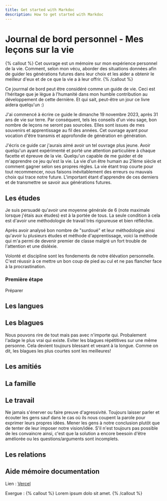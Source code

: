 ```yaml
---
title: Get started with Markdoc
description: How to get started with Markdoc
---
```


# Journal de bord personnel - Mes leçons sur la vie

{% callout %}
Cet ouvrage est un mémoire sur mon expérience personnel de la vie. Comment, selon mon vécu, aborder des situations données afin de guider les générations futures dans leur choix et les aider a obtenir le meilleur d'eux et de ce que la vie a à leur offrir. 
{% /callout %}

Ce jourrnal de bord peut être considéré comme un guide de vie. Ceci est l'héritage que je lègue à l'humanité dans mon humble contribution au développement de cette dernière. Et qui sait, peut-être un jour ce livre aidera quelqu'un :)

J'ai commencé à écrire ce guide le dimanche 19 novembre 2023, après 31 ans de vie sur terre. Par conséquent, tels les conseils d'un vieu sage, bon nombre de leçons ne seront pas sourcées. Elles sont issues de mes souvenirs et apprentissage au fil des années. Cet ouvrage ayant pour vocation d'être transmis et approfondie de génération en génération.

J'écris ce guide car j'aurais aimé avoir un tel ouvrage plus jeune. Avoir quelqu'un ayant expérimenté et porté une attention particulière à chaque facette et épreuve de la vie. Quelqu'un capable de me guider et de m'apprendre ce jeu qu'est la vie. La vie d'un être humain au 21ème siècle et comment gagner selon ses propres règles. La vie étant trop courte pour tout recommencer, nous faisons inévitablement des erreurs ou mauvais choix qui trace notre future. L'important étant d'apprendre de ces derniers et de transmettre se savoir aux générations futures.

## Les études

Je suis persuadé qu'avoir une moyenne générale de 6 (note maximale lorsque j'étais aux études) est à la portée de tous. La seule condition à cela est d'avoir une méthodologie de travail très rigoureuse et bien réfléchie. 

Après avoir analysé bon nombre de "surdoué" et leur méthodologie ainsi qu'avoir lu plusieurs études et méthode d'apprentissage, voici la méthode qui m'a permi de devenir premier de classe malgré un fort trouble de l'attention et une disléxie.

Volonté et discipline sont les fondements de notre élévation personnelle. C'est réussir à ce mettre un bon coup de pied au cul et ne pas flancher face à la procrastination.

### Première étape

Préparer

## Les langues

## Les blagues

Nous pouvons rire de tout mais pas avec n'importe qui. Probalement l'adage le plus vrai qui existe. Eviter les blagues répétitives sur une même personne. Cela devient toujours blessant et vexant à la longue. Comme on dit, les blagues les plus courtes sont les meilleures!

## Les amitiés

## La famille

## Le travail

Ne jamais s'énerver ou faire preuve d'agressivité. Toujours laisser parler et écouter les gens sauf dans le cas où ils nous coupent la parole pour exprimer leurs propres idées.
Mener les gens à notre conclusion plutôt que de tenter de leur imposer notre vision/idée. S'il n'est toujours pas possible de les convaincre ainsi, c'est que la solution a encore beesoin d'être améliorée ou les questions/arguments sont incomplets.

## Les relations

## Aide mémoire documentation

Lien : [Vercel](https://vercel.com)

Exergue : 
{% callout %}
Lorem ipsum dolo sit amet.
{% /callout %}